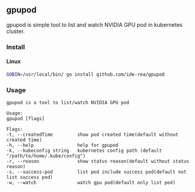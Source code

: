 ## gpupod
gpupod is simple tool to list and watch NVIDIA GPU pod in kubernetes cluster.

### Install
#### Linux
```bash
GOBIN=/usr/local/bin/ go install github.com/ide-rea/gpupod
```

### Usage
```
gpupod is a tool to list/watch NVIDIA GPU pod

Usage:
gpupod [flags]

Flags:
-t, --createdTime         show pod created time(default without created time)
-h, --help                help for gpupod
-k, --kubeconfig string   kubernetes config path (default "/path/to/home/.kube/config")
-r, --reason              show status reason(default without status reason)
-s, --success-pod         list pod include success pod(default not list success pod)
-w, --watch               watch gpu pod(default only list pod)
```

